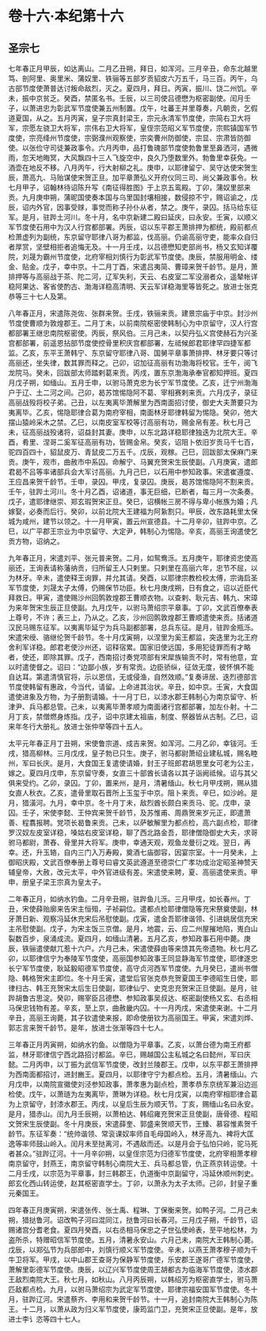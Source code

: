 # 卷十六·本纪第十六

## 圣宗七

七年春正月甲辰，如达离山。二月乙丑朔，拜日，如浑河。三月辛丑，命东北越里笃、剖阿里、奥里米、蒲奴里、铁骊等五部岁贡貂皮六万五千，马三百。丙午，乌古部节度使萧普达讨叛命敌烈，灭之。夏四月，拜日。丙寅，振川、饶二州饥。辛未，振中京贫乏。癸酉，禁匿名书。壬辰，以三司使吕德懋为枢密副使。闰月壬子，以萧进忠为彰武军节度使兼五州制置。戊午，吐蕃王并里尊奏，凡朝贡，乞假道夏国，从之。五月丙寅，皇子宗真封梁王，宗元永清军节度使，宗简右卫大将军，宗愿左骁卫大将军，宗伟右卫大将军，皇侄宗范昭义军节度使，宗熙镇国军节度使，宗亮绛州节度使，宗弼濮州观察使，宗奕曹州防御使，宗显、宗肃皆防御使。以张俭守司徒兼政事令。六月丙申，品打鲁瑰部节度使勃鲁里至鼻洒河，遇微雨，忽天地晦冥，大风飘四十三人飞旋空中，良久乃堕数里外。勃鲁里幸获免。一酒壶在地反不移。八月丙午，行大射柳之礼。庚申，以耶律留宁、吴守达使宋贺生辰，萧高九、马贻谋使宋贺正旦。加平章萧弘义开府仪同三司、尚父兼政事令。秋七月甲子，诏翰林待诏陈升写《南征得胜图》于上京五鸾殿。丁卯，蒲奴里部来贡。九月庚申朔，蒲昵国使奏本国与乌里国封壤相接，数侵掠不宁，赐诏谕之，戊辰，诏内外官，因事受赇，事觉而称子孙仆从者，禁之。庚午，录囚。括马给东征军。是月，驻跸土河川。冬十月，名中京新建二殿曰延庆，曰永安。壬寅，以顺义军节度使石用中为汉人行宫都部署。丙辰，诏以东平郡王萧排押为都统，殿前都点检萧虚列为副统，东京留守耶律八哥为都监，伐高丽。仍谕高丽守吏，能率众自归者厚赏，坚壁相拒者追悔无及。十一月壬戌，以吕德懋知吏部尚书，杨又玄知详覆院，刘晟为霸州节度使，北府宰相刘慎行为彰武军节度使。庚辰，禁服用明金、缕金、贴金。戊子，幸中京。十二月丁酉，宋遣吕夷简、曹璋来贺千龄节。是月，萧排押等与高丽战于茶、陀二河，辽军失利，天云、右皮室二军没溺者众，遥辇帐详稳阿果达、客省使酌古、渤海详稳高清明、天云军详稳海里等皆死之。放进士张克恭等三十七人及第。

八年春正月，宋遣陈尧佐、张群来贺。壬戌，铁骊来贡。建景宗庙于中京。封沙州节度使曹顺为敦煌郡王。二月丁未，以前南院枢密使韩制心为中京留守，汉人行宫都部署王继忠南院枢密使。丙辰，祭风伯。三月己未，以契丹弘义宫使赫石为兴圣宫都部署，前遥恩拈部节度使控骨里积庆宫都部署，左祗候郎君耶律罕四捷军都监。乙亥，东平王萧韩宁、东京留守耶律八哥、国舅平章事萧排押、林牙要只等讨高丽还，坐失律，数其罪而释之。己卯，诏加征高丽有功渤海将校官。壬午，阅飞龙院马。癸未，回跋部太师踏剌葛来贡。丙戌，置东京渤海承奉官都知押班。夏四月戊子朔，如缅山。五月壬申，以驸马萧克忠为长宁军节度使。乙亥，迁宁州渤海户于辽、土二河之间。己卯，曷苏馆惕隐阿不葛、宰相赛剌来贡。六月戊子，录征高丽战殁将校子弟。己丑，以左夷离毕萧解里为西南面招讨使，御史大夫萧要只为夷离毕。乙亥，惕隐耶律合葛为南府宰相，南面林牙耶律韩留为惕隐。癸卯，弛大摆山猿岭采木之禁。乙巳，以南皮室军校等讨高丽有功，赐金帛有差。秋七月己未，征高丽战殁诸将，诏益封其妻。庚申，以东北路详稳耶律独迭为北院大王。辛酉，肴里、涅哥二奚军征高丽有功，皆赐金帛。癸亥，诏阻卜依旧岁贡马千七百，驼四百四十，貂鼠皮万、青鼠皮二万五千。戊辰，观稼。己巳，回跋部太保麻门来贡。庚午，观市，曲赦市中系囚。命解宁、马翼充贺宋生辰使副。八月庚寅，遣郎君曷不吕等率诸部兵会大军讨高丽。九月己巳，以石用中参知政事。宋遣崔遵度、王应昌来贺千龄节。壬申，录囚。甲戌，复录囚。庚辰，曷苏馆惕隐阿不割来贡。壬午，驻跸土河川。冬十月乙酉，诏诸道，事无巨细，已断者，每三月一次条奏。戊子，遣耶律继崇、郑玄瑕贺宋正旦。癸巳，诏横帐三房不得与卑小帐族为婚；凡嫁娶，必奏而后行。癸卯，以前北院大王建福为阿紥割只。甲辰，改东路耗里太保城为咸州，建节以领之。十一月甲寅，置云州宣德县。十二月辛卯，驻跸中京。乙巳，以广平郡王宗业为中京留守、大定尹，韩制心为惕隐。辛亥，高丽王询遣使乞贡方物，诏纳之。

九年春正月，宋遣刘平、张元普来贺。二月，如鸳鸯泺。五月庚午，耶律资忠使高丽还，王询表请称藩纳贡，归所留王人只剌里。只剌里在高丽六年，忠节不屈，以为林牙。辛未，遣使释王询罪，并允其请。癸酉，以耶律宗教检校太傅，宗诲启圣军节度使，刘晟太子太傅，仍赐保节功臣。秋七月庚戌朔，日有食之，诏以近臣代拜救日。甲寅，遣使赐沙州回鹘敦煌郡王曹顺衣物。以查剌、耿元吉、韩九、宋璋为来年贺宋生辰正旦使副。九月戊午，以驸马萧绍宗平章事。丁卯，文武百僚奉表上尊号，不许；表三上，乃从之。乙亥，沙州回鹘敦煌郡王曹顺遣使来贡。括诸道汉民马赐东征军。以夷离毕延宁为兵马副都部署，总兵东征。是月，驻跸金瓶泺。宋遣宋绶、骆继伦贺千龄节。冬十月戊寅朔，以涅里为奚王都监，突迭里为北王府舍利军详稳。郎君老使沙州还，诏释宿累。国家旧使远国，多用犯徒罪而有才略者，使还，即除其罪。戊子，西南招讨奏党项部有宋犀族输贡不时，常有他意，宜以时遣使督之。诏曰：“边鄙小族，岁有常贡。边臣骄纵，征敛无度，彼怀惧不能自达耳。第遣清慎官将，示以恩信，无或侵渔，自然效顺。”复奏谛居、迭烈德部言节度使韩留有惠政，今当代，请留。上命进其治状。辛丑，如中京。壬寅，大食国遣使进象及方物，为子册割请婚。十一月丁巳，以漆水郡王韩制心为南京留守、析津尹、兵马都总管。己未，以夷离毕萧孝顺为南面诸行宫都部署，加左仆射。十二月丁亥，禁僧燃身炼指。戊子，诏中京建太祖庙，制度、祭器皆从古制。乙巳，诏来年冬行大册礼。放进士张仲举等四十五人。

太平元年春正月丁丑朔，宋使鲁宗道、成吉来贺。如浑河。二月乙卯，幸钹河。壬戌，猎高柳林。三月戊戌，皇子勃已只生。庚子，驸马都尉萧绍业建私城，赐名睦州，军曰长庆。是月，大食国王复遣使请婚，封王子班郎君胡思里女可老为公主，嫁之。夏四月戊申，东京留守奏，女直三十部酋长请各以其子诣阙祗候。诏与其父俱来受约。乙卯，录囚。丁卯，置来州，是月，清暑缅山。秋七月甲戌朔，赐从猎女直人秋衣。乙亥，遣骨里取石晋所上玉玺于中京。阻卜来贡。辛巳，如沙岭。是月，猎潢河。九月，幸中京。冬十月丁未，敌烈酋长颇白来贡马、驼。戊申，录囚。壬子，宋使李懿、王仲宾来贺千龄节，及苏惟甫、周鼎贺来岁元正，即遣萧善、程翥报聘。党项长曷鲁来贡。己未，以萨敏解里为都点检，高六副点检，耶律罗汉奴左皮室详稳，嗓姑右皮室详稳，聊了西北路金吾，耶律僧隐御史大夫，求哥驸马都尉，萧舂、骨里并大将军。庚申，幸通天观，观鱼龙曼衍之戏。翌日，再幸。还，升玉辂，自内三门入万寿殿，奠酒七庙御容，因宴宗室。十一月癸未，上御昭庆殿，文武百僚奉册上尊号曰睿文英武遵道至德崇仁广孝功成治定昭圣神赞天辅皇帝，大赦，改元太平，中外官进级有差。宋遣使来聘，夏、高丽遣使来贡。甲申，册皇子梁王宗真为皇太子。

二年春正月，如纳水钓鱼。二月辛丑朔，驻跸鱼儿泺。三月甲戌，如长春州。丁丑，宋使薛贻廓来告宋主恒殂，子祯嗣位。遣都点检耶律僧隐等充宋祭奠使副，林牙萧日新、观察冯延休充宋后吊慰使副。戊寅，遣金吾耶律谐领、引进姚居信充宋主吊慰使副。戊子，为宋主饭三京僧。是月，地震，云、应二州屋摧地陷，嵬白山裂数百步，泉涌成流。夏四月，如缅山清暑。五月乙亥，参知政事石用中薨。庚辰，铁骊遣使献兀惹十六户。六月己未，宋遣使薛由等来馈其先帝遗物。秋七月乙卯，以耶律信宁为奉陵军节度使，高丽国参知政事王同显静海军节度使，耶律遂忠长宁军节度使，耿延毅昭德军节度使，高守贞河西军节度使。九月癸巳，遣尚书僧隐、韩格贺宋主即位。冬十月壬寅，遣堂后官张克恭充贺夏国王李德昭生日使，耶律扫古、韩王充贺宋太后生日使副，耶律仙宁、史克忠充贺宋正旦使副。是月，驻跸胡鲁古思淀。癸卯，赐宰臣吕德懋、参知政事吴叔达、枢密副使杨又玄、右丞相马保忠钱物有差。辛亥，至上京，曲赦畿内囚。十一月丙戌，宋遣使来谢。十二月辛丑，高丽王询薨，其子钦遣使来报，即命使册钦为高丽国王。甲寅，宋遣刘烨、郭志言来贺千龄节。是年，放进士张渐等四十七人。

三年春正月丙寅朔，如纳水钓鱼。以僧隐为平章事。乙亥，以萧台德为南王府都监，林牙耶律信宁西北路招讨都监。辛巳，赐越国公主私城之名曰懿州，军曰庆懿。二月丙申，以丁振为武信军节度使，改封兰陵郡王。戊申，以东平郡王萧排押为西南面都招讨，进封豳王。夏四月，以耶律守宁为都点检。五月，清暑缅山。六月戊申，以南院宣徽使刘泾参知政事，萧孝惠为副点检，萧孝恭东京统军兼沿边巡检使。戊午，以萧琏为左夷离毕，萧琳为详稳。秋七月戊寅，以南府宰相耶律合葛为上京留守，封漆水郡王。丙戌，以皇后生辰为顺天节。丁亥，赐缅山名曰永安。是月，猎赤山。闰九月壬辰朔，以萧柏达、韩绍雍充贺宋正旦使副，唐骨德、程昭文贺宋生辰使副。冬十月庚辰，宋遣薛奎、郭盛来贺顺天节，王臻、慕容惟素贺千龄节。东征军奏：“统帅谐领、常衮课奴率师自毛母国岭入，林牙高九、裨将大匡逸等率师鼓山岭入。闰月未至挞离河，不遇敌而还。以是月会于弘怕只岭，驼马死者甚众。”驻跸辽河。十一月辛卯朔，以皇侄宗范为归德军节度使，北府宰相萧孝穆南京留守，封燕王，南京留守韩制心南院大王、兵马都总管，仇正燕京转运使。十二月壬戌，以宗范为平章事，封三韩郡王，仇道衡中京副留守，冯延休顺州刺史。郎玄化西山转运使，赵其枢密直学士。丁卯，以萧永为太子太师。己卯，封皇子重元秦国王。

四年春正月庚寅朔，宋遣张传、张士禹、程琳、丁保衡来贺。如鸭子河。二月己未朔，猎挞鲁河。诏改鸭子河曰混同江，挞鲁河曰长春河。三月戊子朔，千龄节，诏赐诸宫分耆老食。夏四月癸酉，以右丞相马保忠之子世弘使岭表，至平地松林，为盗所杀，特赠昭信军节度使。五月，清暑永安山。六月己未，南院大王韩制心薨。戊辰，以郑弘节为兵部郎中，刘慎行顺义军节度使。辛未，以燕王萧孝穆子顺为千牛卫将军。甲戌，以中山郡王查哥为保静军节度使，乐安郡王遂哥广德军节度使，萧解里彰德军节度使。庚辰，以辽兴军节度使周王胡都古为临海军节度使，漆水郡王敌烈南院大王。秋七月，如秋山。八月丙辰朔，以韩绍芳为枢密直学士，驸马萧匹敌都点检。九月，以驸马萧绍宗为武定军节度使，耶律宗福安国军节度使。冬十月，驻跸辽河。宋遣蔡齐、李用和来贺千龄节。十一月，追封南院大王韩制心为陈王。十二月，以萧从政为归义军节度使，康筠监门卫，充贺宋正旦使副。是年，放进士李讠恣等四十七人。
